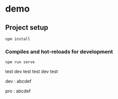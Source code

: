 # demo

## Project setup
```
npm install
```

### Compiles and hot-reloads for development
```
npm run serve
```

test dev test
test dev test

dev : abcdef

pro : abcdef